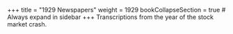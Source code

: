 +++
title = "1929 Newspapers"
weight = 1929
bookCollapseSection = true  # Always expand in sidebar
+++
Transcriptions from the year of the stock market crash.
